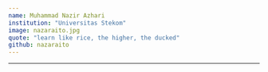 ```yaml
---
name: Muhammad Nazir Azhari
institution: "Universitas Stekom"
image: nazaraito.jpg
quote: "learn like rice, the higher, the ducked"
github: nazaraito
---
```

---
